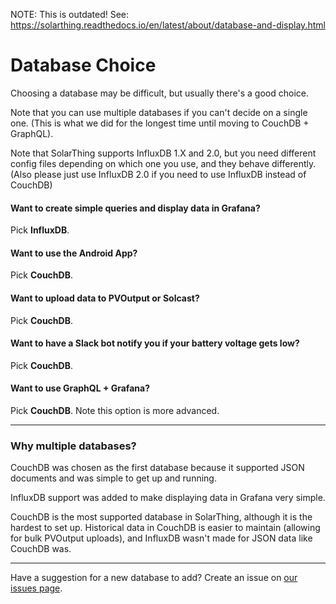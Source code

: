 NOTE: This is outdated! See: https://solarthing.readthedocs.io/en/latest/about/database-and-display.html

# Database Choice
Choosing a database may be difficult, but usually there's a good choice.

Note that you can use multiple databases if you can't decide on a single one. (This is what we did
for the longest time until moving to CouchDB + GraphQL).

Note that SolarThing supports InfluxDB 1.X and 2.0, but you need different config files depending on which one you use,
and they behave differently. (Also please just use InfluxDB 2.0 if you need to use InfluxDB instead of CouchDB)

#### Want to create simple queries and display data in Grafana?
Pick **InfluxDB**.

#### Want to use the Android App?
Pick **CouchDB**.

#### Want to upload data to PVOutput or Solcast?
Pick **CouchDB**.

#### Want to have a Slack bot notify you if your battery voltage gets low?
Pick **CouchDB**.

#### Want to use GraphQL + Grafana?
Pick **CouchDB**. Note this option is more advanced.

---
### Why multiple databases?
CouchDB was chosen as the first database because it supported JSON documents and was simple to get up and running.

InfluxDB support was added to make displaying data in Grafana very simple. 

CouchDB is the most supported database in SolarThing, although it is the hardest to set up. 
Historical data in CouchDB is easier to maintain (allowing for bulk PVOutput uploads),
and InfluxDB wasn't made for JSON data like CouchDB was.

---
Have a suggestion for a new database to add? Create an issue on [our issues page](https://github.com/wildmountainfarms/solarthing/issues).
